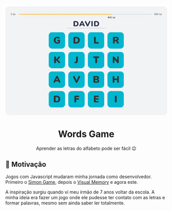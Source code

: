<p align="center">
  <img src=".github/project.png" />
</p>

<h1 align="center">
  Words Game
</h1>

<p align="center">
  Aprender as letras do alfabeto pode ser fácil 😉
</p>

## 🧠 Motivação

Jogos com Javascript mudaram minha jornada como desenvolvedor. Primeiro o [Simon Game](https://github.com/raphaeldevs/simon-game), depois o [Visual Memory](https://github.com/raphaeldevs/visual-memory) e agora este.

A inspiração surgiu quando vi meu irmão de 7 anos voltar da escola. A minha ideia era fazer um jogo onde ele pudesse ter contato com as letras e formar palavras, mesmo sem ainda saber ler totalmente.
